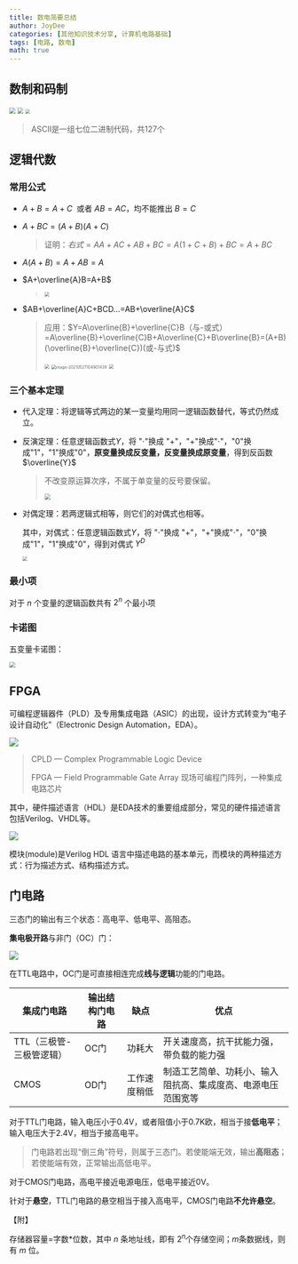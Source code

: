 ```yaml
---
title: 数电简要总结
author: JoyDee
categories: [其他知识技术分享, 计算机电路基础]
tags: [电路, 数电]
math: true
---
```




## 数制和码制

<img src="https://gitee.com/j__strawhat/MyImages/raw/master/20210526221408.png" style="zoom: 67%;" />

<img src="https://gitee.com/j__strawhat/MyImages/raw/master/20210526223541.png" style="zoom: 67%;" />

<img src="https://gitee.com/j__strawhat/MyImages/raw/master/20210527000847.png" style="zoom: 50%;" />

>  ASCII是一组七位二进制代码，共127个

## 逻辑代数

### 常用公式

+ $A+B=A+C$  或者 $AB=AC$，均不能推出 $B=C$

+ $A+BC=(A+B)(A+C)$

  > 证明：$右式=AA+AC+AB+BC=A(1+C+B)+BC=A+BC$

+ $A(A+B)=A+AB=A$

+ $A+\overline{A}B=A+B$

  > <img src="https://gitee.com/j__strawhat/MyImages/raw/master/20210527093141.png" style="zoom:50%;" />

+ $AB+\overline{A}C+BCD...=AB+\overline{A}C$

  > 应用：$Y=A\overline{B}+\overline{C}B（与-或式）=A\overline{B}+\overline{C}B+A\overline{C}+B\overline{B}=(A+B)(\overline{B}+\overline{C})(或-与式)$
  >
  > <img src="https://gitee.com/j__strawhat/MyImages/raw/master/20210527104306.png" style="zoom: 50%;" />
  >
  > <img src="https://gitee.com/j__strawhat/MyImages/raw/master/image-20210527104901439.png" alt="image-20210527104901439" style="zoom:50%;" />
  >
  > <img src="https://gitee.com/j__strawhat/MyImages/raw/master/20210527105743.png" style="zoom:50%;" />

### 三个基本定理

+ 代入定理：将逻辑等式两边的某一变量均用同一逻辑函数替代，等式仍然成立。

+ 反演定理：任意逻辑函数式$Y$，将 "$\cdot$"换成 "+"，"+"换成"$\cdot$"，"0"换成"1"，"1"换成"0"，**原变量换成反变量，反变量换成原变量**，得到反函数 $\overline{Y}$

  > 不改变原运算次序，不属于单变量的反号要保留。
  >
  > <img src="https://gitee.com/j__strawhat/MyImages/raw/master/20210527094529.png" style="zoom:67%;" />

+ 对偶定理：若两逻辑式相等，则它们的对偶式也相等。

  其中，对偶式：任意逻辑函数式$Y$，将 "$\cdot$"换成 "+"，"+"换成"$\cdot$"，"0"换成"1"，"1"换成"0"，得到对偶式 $Y^D$

  <img src="https://gitee.com/j__strawhat/MyImages/raw/master/20210527094804.png" style="zoom: 50%;" />

### 最小项

对于 $n$ 个变量的逻辑函数共有 $2^n$ 个最小项

### 卡诺图

五变量卡诺图：

<img src="https://gitee.com/j__strawhat/MyImages/raw/master/20210527110845.png" style="zoom: 67%;" />



## FPGA

可编程逻辑器件（PLD）及专用集成电路（ASIC）的出现，设计方式转变为“电子设计自动化”（Electronic Design Automation，EDA）。

<img src="https://gitee.com/j__strawhat/MyImages/raw/master/20210526212707.png"/>

> CPLD — Complex Programmable Logic Device 
>
> FPGA — Field Programmable Gate Array 现场可编程门阵列，一种集成电路芯片

其中，硬件描述语言（HDL）是EDA技术的重要组成部分，常见的硬件描述语言包括Verilog、VHDL等。 

<img src="https://gitee.com/j__strawhat/MyImages/raw/master/20210526212737.png"/>

模块(module)是Verilog HDL 语言中描述电路的基本单元，而模块的两种描述方式：行为描述方式、结构描述方式。

## 门电路

三态门的输出有三个状态：高电平、低电平、高阻态。

**集电极开路**与非门（OC）门：

<img src="https://gitee.com/j__strawhat/MyImages/raw/master/20210526213859.png"/>

在TTL电路中，OC门是可直接相连完成**线与逻辑**功能的门电路。

| 集成门电路               | 输出结构门电路 | 缺点         | 优点                                                         |
| ------------------------ | -------------- | ------------ | ------------------------------------------------------------ |
| TTL（三极管-三极管逻辑） | OC门           | 功耗大       | 开关速度高，抗干扰能力强，带负载的能力强                     |
| CMOS                     | OD门           | 工作速度稍低 | 制造工艺简单、功耗小、输入阻抗高、集成度高、电源电压范围宽等 |

对于TTL门电路，输入电压小于0.4V，或者阻值小于0.7K欧，相当于接**低电平**；输入电压大于2.4V，相当于接高电平。

> 门电路若出现“倒三角”符号，则属于三态门。若使能端无效，输出**高阻态**；若使能端有效，正常输出高低电平。

对于CMOS门电路，高电平接近电源电压，低电平接近0V。

针对于**悬空**，TTL门电路的悬空相当于接入高电平，CMOS门电路**不允许悬空**。

【附】

存储器容量=字数*位数，其中 $n$ 条地址线，即有 $2^n$个存储空间；$m$条数据线，则有 $m$ 位。


